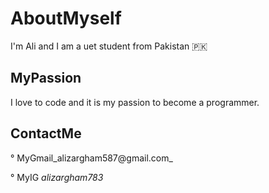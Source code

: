# AboutMyself
I'm Ali and I am a uet student from Pakistan 🇵🇰

## MyPassion
I love to code and it is my passion to become a programmer.
## ContactMe
° MyGmail_alizargham587@gmail.com_

° MyIG _alizargham783_



<!--
**AliZargham01/AliZargham01** is a ✨ _special_ ✨ repository because its `README.md` (this file) appears on your GitHub profile.

Here are some ideas to get you started:

- 🔭 I’m currently working on ...
- 🌱 I’m currently learning ...
- 👯 I’m looking to collaborate on ...
- 🤔 I’m looking for help with ...
- 💬 Ask me about ...
- 📫 How to reach me: ...
- 😄 Pronouns: ...
- ⚡ Fun fact: ...
-->
